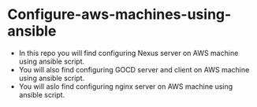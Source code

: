 # Configure-aws-machines-using-ansible
- In this repo you will find configuring Nexus server on AWS machine using ansible script.
- You will also find configuring GOCD server and client on AWS machine using ansible script.
- You will aslo find configuring nginx server on AWS machine using ansible script.
